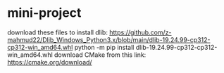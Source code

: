 # mini-project

download these files to install dlib:
    https://github.com/z-mahmud22/Dlib_Windows_Python3.x/blob/main/dlib-19.24.99-cp312-cp312-win_amd64.whl
    python -m pip install dlib-19.24.99-cp312-cp312-win_amd64.whl
download CMake from this link:
    https://cmake.org/download/
